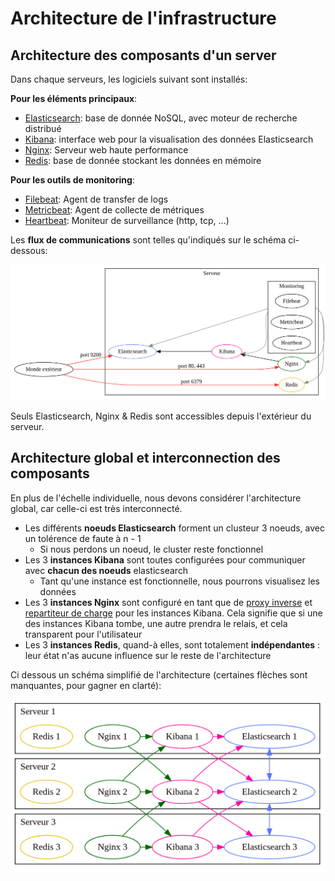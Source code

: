 # Architecture de l'infrastructure

## Architecture des composants d'un server

Dans chaque serveurs, les logiciels suivant sont installés:

**Pour les éléments principaux**:

- [Elasticsearch](https://www.elastic.co/fr/elasticsearch/): base de donnée NoSQL, avec moteur de recherche distribué
- [Kibana](https://www.elastic.co/fr/kibana/): interface web pour la visualisation des données Elasticsearch
- [Nginx](https://www.nginx.com/): Serveur web haute performance
- [Redis](https://redis.io/): base de donnée stockant les données en mémoire

**Pour les outils de monitoring**:

- [Filebeat](https://www.elastic.co/fr/beats/filebeat): Agent de transfer de logs
- [Metricbeat](https://www.elastic.co/fr/beats/metricbeat): Agent de collecte de métriques
- [Heartbeat](https://www.elastic.co/fr/beats/heartbeat): Moniteur de surveillance (http, tcp, ...)

Les **flux de communications** sont telles qu'indiqués sur le schéma ci-dessous:

![Architecture des composants d'un server](images/internal_server_architecture.png)

Seuls Elasticsearch, Nginx & Redis sont accessibles depuis l'extérieur du serveur.

## Architecture global et interconnection des composants

En plus de l'échelle individuelle, nous devons considérer l'architecture global, car celle-ci est très interconnecté.

- Les différents **noeuds Elasticsearch** forment un clusteur 3 noeuds, avec un tolérence de faute à n - 1
    - Si nous perdons un noeud, le cluster reste fonctionnel
- Les 3 **instances Kibana** sont toutes configurées pour communiquer avec **chacun des noeuds** elasticsearch
    - Tant qu'une instance est fonctionnelle, nous pourrons visualisez les données
- Les 3 **instances Nginx** sont configuré en tant que de [proxy inverse](https://frwikipedia.org/wiki/Proxy_inverse) et [repartiteur de charge](https://fr.wikipedia.org/wiki/R%C3%A9partition_de_charge) pour les instances Kibana. Cela signifie que si une des instances Kibana tombe, une autre prendra le relais, et cela transparent pour l'utilisateur
- Les 3 **instances Redis**, quand-à elles, sont totalement **indépendantes** : leur état n'as aucune influence sur le reste de l'architecture

Ci dessous un schéma simplifié de l'architecture (certaines flèches sont manquantes, pour gagner en clarté):

![Interconnection des composants](images/server_interconnection_architecture.png)
